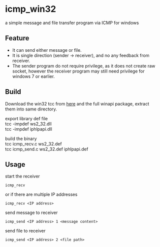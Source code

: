 # icmp_win32
a simple message and file transfer program via ICMP for windows

## Feature
- It can send either message or file.
- It is single direction (sender -> receiver), and no any feedback from receiver.
- The sender program do not require privilege, as it does not create raw socket, however the receiver program may still need privilege for windows 7 or earlier.

## Build
Download the win32 tcc from [here](https://bellard.org/tcc/) and the full winapi package, extract them into same directory.

export library def file  
tcc -impdef ws2_32.dll  
tcc -impdef iphlpapi.dll  

build the binary  
tcc icmp_recv.c ws2_32.def  
tcc icmp_send.c ws2_32.def iphlpapi.def  

## Usage

start the receiver

    icmp_recv

or if there are multiple IP addresses

    icmp_recv <IP address>

send message to receiver

    icmp_send <IP address> 1 <message content>

send file to receiver

    icmp_send <IP address> 2 <file path>
